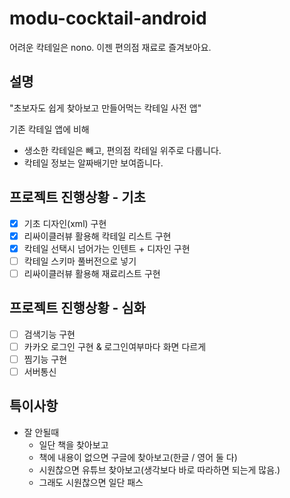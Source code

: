 # modu-cocktail-android
어려운 칵테일은 nono. 이젠 편의점 재료로 즐겨보아요.

## 설명
"초보자도 쉽게 찾아보고 만들어먹는 칵테일 사전 앱"   

기존 칵테일 앱에 비해
* 생소한 칵테일은 빼고, 편의점 칵테일 위주로 다룹니다.
* 칵테일 정보는 알짜배기만 보여줍니다.

## 프로젝트 진행상황 - 기초
- [x] 기초 디자인(xml) 구현
- [x] 리싸이클러뷰 활용해 칵테일 리스트 구현
- [x] 칵테일 선택시 넘어가는 인텐트 + 디자인 구현
- [ ] 칵테일 스키마 풀버전으로 넣기
- [ ] 리싸이클러뷰 활용해 재료리스트 구현

## 프로젝트 진행상황 - 심화
- [ ] 검색기능 구현
- [ ] 카카오 로그인 구현 & 로그인여부마다 화면 다르게
- [ ] 찜기능 구현
- [ ] 서버통신

## 특이사항
* 잘 안될때
  - 일단 책을 찾아보고
  - 책에 내용이 없으면 구글에 찾아보고(한글 / 영어 둘 다)
  - 시원찮으면 유튜브 찾아보고(생각보다 바로 따라하면 되는게 많음.)
  - 그래도 시원찮으면 일단 패스

